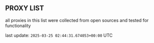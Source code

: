 ## PROXY LIST

all proxies in this list were collected from open sources and tested for functionality

last update: `2025-03-25 02:44:31.674053+00:00` UTC